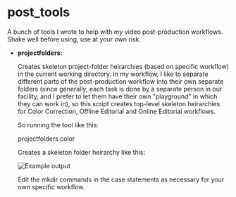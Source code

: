 post_tools
==========

A bunch of tools I wrote to help with my video post-production workflows. Shake well before using, use at your own risk.


* **projectfolders:**

  Creates skeleton project-folder heirarchies (based on specific workflow) in the current working directory. In my workflow, I like to separate different parts of the post-production workflow into their own separate folders (since generally, each task is done by a separate person in our facility, and I prefer to let them have their own "playground" in which they can work in), so this script creates top-level skeleton heirarchies for Color Correction, Offline Editorial and Online Editorial workflows.
  
  So running the tool like this: 
  
  projectfolders color
  
  Creates a skeleton folder heirarchy like this:
  
  ![Example output](http://d.pr/i/1lOO3/3yeM6vY3+)
  
  Edit the mkdir commands in the case statements as necessary for your own specific workflow.

